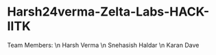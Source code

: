 # Harsh24verma-Zelta-Labs-HACK-IITK

Team Members:
\n Harsh Verma
\n Snehasish Haldar
\n Karan Dave
